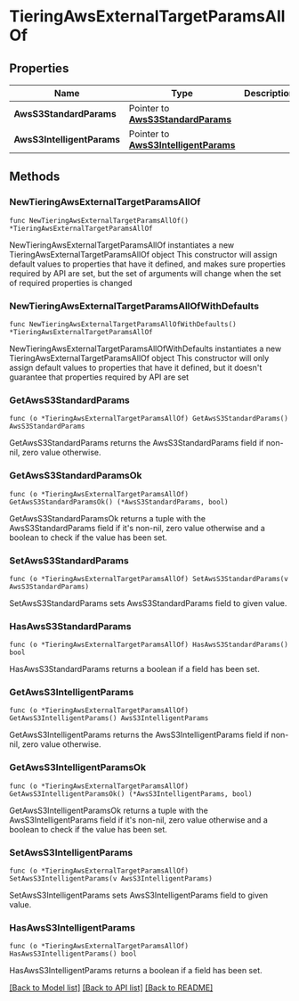 # TieringAwsExternalTargetParamsAllOf

## Properties

Name | Type | Description | Notes
------------ | ------------- | ------------- | -------------
**AwsS3StandardParams** | Pointer to [**AwsS3StandardParams**](AwsS3StandardParams.md) |  | [optional] 
**AwsS3IntelligentParams** | Pointer to [**AwsS3IntelligentParams**](AwsS3IntelligentParams.md) |  | [optional] 

## Methods

### NewTieringAwsExternalTargetParamsAllOf

`func NewTieringAwsExternalTargetParamsAllOf() *TieringAwsExternalTargetParamsAllOf`

NewTieringAwsExternalTargetParamsAllOf instantiates a new TieringAwsExternalTargetParamsAllOf object
This constructor will assign default values to properties that have it defined,
and makes sure properties required by API are set, but the set of arguments
will change when the set of required properties is changed

### NewTieringAwsExternalTargetParamsAllOfWithDefaults

`func NewTieringAwsExternalTargetParamsAllOfWithDefaults() *TieringAwsExternalTargetParamsAllOf`

NewTieringAwsExternalTargetParamsAllOfWithDefaults instantiates a new TieringAwsExternalTargetParamsAllOf object
This constructor will only assign default values to properties that have it defined,
but it doesn't guarantee that properties required by API are set

### GetAwsS3StandardParams

`func (o *TieringAwsExternalTargetParamsAllOf) GetAwsS3StandardParams() AwsS3StandardParams`

GetAwsS3StandardParams returns the AwsS3StandardParams field if non-nil, zero value otherwise.

### GetAwsS3StandardParamsOk

`func (o *TieringAwsExternalTargetParamsAllOf) GetAwsS3StandardParamsOk() (*AwsS3StandardParams, bool)`

GetAwsS3StandardParamsOk returns a tuple with the AwsS3StandardParams field if it's non-nil, zero value otherwise
and a boolean to check if the value has been set.

### SetAwsS3StandardParams

`func (o *TieringAwsExternalTargetParamsAllOf) SetAwsS3StandardParams(v AwsS3StandardParams)`

SetAwsS3StandardParams sets AwsS3StandardParams field to given value.

### HasAwsS3StandardParams

`func (o *TieringAwsExternalTargetParamsAllOf) HasAwsS3StandardParams() bool`

HasAwsS3StandardParams returns a boolean if a field has been set.

### GetAwsS3IntelligentParams

`func (o *TieringAwsExternalTargetParamsAllOf) GetAwsS3IntelligentParams() AwsS3IntelligentParams`

GetAwsS3IntelligentParams returns the AwsS3IntelligentParams field if non-nil, zero value otherwise.

### GetAwsS3IntelligentParamsOk

`func (o *TieringAwsExternalTargetParamsAllOf) GetAwsS3IntelligentParamsOk() (*AwsS3IntelligentParams, bool)`

GetAwsS3IntelligentParamsOk returns a tuple with the AwsS3IntelligentParams field if it's non-nil, zero value otherwise
and a boolean to check if the value has been set.

### SetAwsS3IntelligentParams

`func (o *TieringAwsExternalTargetParamsAllOf) SetAwsS3IntelligentParams(v AwsS3IntelligentParams)`

SetAwsS3IntelligentParams sets AwsS3IntelligentParams field to given value.

### HasAwsS3IntelligentParams

`func (o *TieringAwsExternalTargetParamsAllOf) HasAwsS3IntelligentParams() bool`

HasAwsS3IntelligentParams returns a boolean if a field has been set.


[[Back to Model list]](../README.md#documentation-for-models) [[Back to API list]](../README.md#documentation-for-api-endpoints) [[Back to README]](../README.md)



